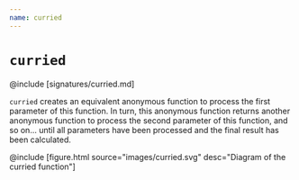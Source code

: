 ```yaml
---
name: curried
---
```


# `curried`

@include [signatures/curried.md]

`curried` creates an equivalent anonymous function to process the first parameter of this function. In turn, this anonymous function returns another anonymous function to process the second parameter of this function, and so on... until all parameters have been processed and the final result has been calculated.

@include [figure.html source="images/curried.svg" desc="Diagram of the curried function"]
